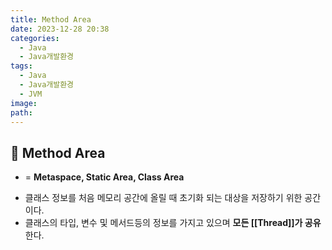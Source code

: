 ```yaml
---
title: Method Area
date: 2023-12-28 20:38
categories:
  - Java
  - Java개발환경
tags:
  - Java
  - Java개발환경
  - JVM
image: 
path:
---
```


## 🌈 Method Area
+ = **Metaspace, Static Area, Class Area**
- 클래스 정보를 처음 메모리 공간에 올릴 때 초기화 되는 대상을 저장하기 위한 공간이다.
- 클래스의 타입, 변수 및 메서드등의 정보를 가지고 있으며 **모든 [[Thread]]가 공유**한다.

